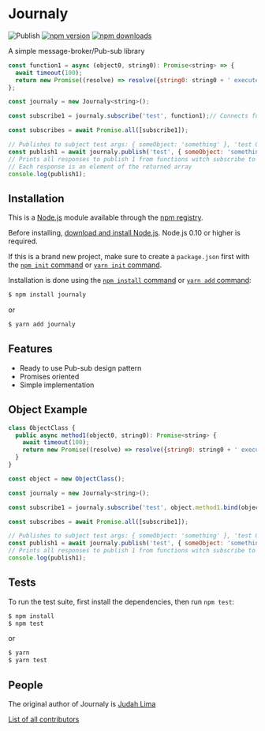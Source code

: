 # Journaly
![Publish](https://github.com/Judahh/journaly/workflows/Publish/badge.svg)
[![npm version](https://badge.fury.io/js/journaly.svg)](https://badge.fury.io/js/journaly)
[![npm downloads](https://img.shields.io/npm/dt/journaly.svg)](https://img.shields.io/npm/dt/journaly.svg)

A simple message-broker/Pub-sub library

```js
const function1 = async (object0, string0): Promise<string> => {
  await timeout(100);
  return new Promise((resolve) => resolve({string0: string0 + ' executed!', object0}));
};

const journaly = new Journaly<string>();

const subscribe1 = journaly.subscribe('test', function1);// Connects function1 to subject test

const subscribes = await Promise.all([subscribe1]);

// Publishes to subject test args: { someObject: 'something' }, 'test 0'
const publish1 = await journaly.publish('test', { someObject: 'something' }, 'test 0');
// Prints all responses to publish 1 from functions witch subscribe to subject test
// Each response is an element of the returned array
console.log(publish1);
```

## Installation

This is a [Node.js](https://nodejs.org/en/) module available through the
[npm registry](https://www.npmjs.com/).

Before installing, [download and install Node.js](https://nodejs.org/en/download/).
Node.js 0.10 or higher is required.

If this is a brand new project, make sure to create a `package.json` first with
the [`npm init` command](https://docs.npmjs.com/creating-a-package-json-file) or [`yarn init` command](https://classic.yarnpkg.com/en/docs/cli/init/).

Installation is done using the
[`npm install` command](https://docs.npmjs.com/getting-started/installing-npm-packages-locally)
or [`yarn add` command](https://classic.yarnpkg.com/en/docs/cli/add):

```bash
$ npm install journaly
```
or
```bash
$ yarn add journaly
```

## Features

  * Ready to use Pub-sub design pattern
  * Promises oriented
  * Simple implementation

## Object Example

```js
class ObjectClass {
  public async method1(object0, string0): Promise<string> {
    await timeout(100);
    return new Promise((resolve) => resolve({string0: string0 + ' executed!', object0}));
  }
}

const object = new ObjectClass();

const journaly = new Journaly<string>();

const subscribe1 = journaly.subscribe('test', object.method1.bind(object));// Connects method1 to subject test

const subscribes = await Promise.all([subscribe1]);

// Publishes to subject test args: { someObject: 'something' }, 'test 0'
const publish1 = await journaly.publish('test', { someObject: 'something' }, 'test 0');
// Prints all responses to publish 1 from functions witch subscribe to subject test
console.log(publish1);
```

## Tests

  To run the test suite, first install the dependencies, then run `npm test`:

```bash
$ npm install
$ npm test
```
or
```bash
$ yarn
$ yarn test
```

## People

The original author of Journaly is [Judah Lima](https://github.com/Judahh)

[List of all contributors](https://github.com/Judahh/journaly/graphs/contributors)
